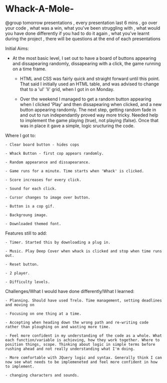 # Whack-A-Mole-

@group tomorrow presentations , every presentation last 6 mins , go over your code , what was a win, what you've been struggling with , what would you have done differently if you had to do it again , what you've learnt during the project , there will be questions at the end of each presentations 

Initial Aims:

- At the most basic level, I set out to have a board of buttons appearing and dissapearing randomly, dissapearing with a click, the game running on a time frame. 

    - HTML and CSS was fairly quick and straight forward until this point. That said I initially used an HTML table, and was advised to change that to a 'ul' 'li' grid, when I got in on Monday. 
    
    - Over the weekend I managed to get a random button appearing when I clicked 'Play' and then dissapearing when clicked, and a 
      new button appearing randomly. The next step, getting random fade in and out to run independantly proved way more tricky. Needed help to implement the game playing (true), not playing (false). Once that was in place it gave a simple, logic sructuring the code.

Where I got to:

    - Clear board button - hides cops

    - Whack Button - first cop appears randomly.

    - Random appearance and dissapearance.

    - Game runs for a minute. Time starts when 'Whack' is clicked.

    - Score increases for every click.

    - Sound for each click.

    - Cursor changes to image over button.

    - Button is a cop gif.

    - Backgroung image.

    - Downloaded themed font.


Features still to add:

    - Timer. Started this by downloading a plug in.

    - Music. Play Deep Cover when whack is clicked and stop when time runs out.

    - Reset button.

    - 2 player. 

    - Difficulty levels.


Challenges/What I would have done differently/What I learned:

    - Planning. Should have used Trelo. Time management, setting deadlines and moving on

    - Focusing on one thing at a time.

    - Accepting when heading down the wrong path and re-writing code rather than ploughing on and wasting more time.

    - Feel more confident in my understanding of the code as a whole. What each function/variable is achieving, how they work together. Where to position things, scope. Thinking about logic in simple terms before rushing ahead and not really understanding what I'm doing.

    - More comfortable with JQuery logic and syntax. Generally think I can now see what needs to be implemeneted and feel more confident in how to implement. 

    - changing characters and sounds.


